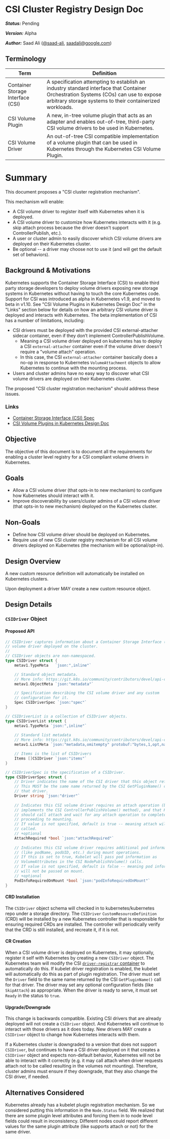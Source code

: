 # CSI Cluster Registry Design Doc

***Status:*** Pending

***Version:*** Alpha

***Author:*** Saad Ali ([@saad-ali](https://github.com/saad-ali), saadali@google.com)

## Terminology

Term | Definition
---|---
Container Storage Interface (CSI) | A specification attempting to establish an industry standard interface that Container Orchestration Systems (COs) can use to expose arbitrary storage systems to their containerized workloads.
CSI Volume Plugin | A new, in-tree volume plugin that acts as an adapter and enables out-of-tree, third-party CSI volume drivers to be used in Kubernetes.
CSI Volume Driver | An out-of-tree CSI compatible implementation of a volume plugin that can be used in Kubernetes through the Kubernetes CSI Volume Plugin.

# Summary

This document proposes a "CSI cluster registration mechanism".

This mechanism will enable:
* A CSI volume driver to register itself with Kubernetes when it is deployed.
* A CSI volume driver to customize how Kubernetes interacts with it (e.g. skip attach process because the driver doesn't support ControllerPublish, etc.).
* A user or cluster admin to easily discover which CSI volume drivers are deployed on their Kubernetes cluster.
* Be optional -- a driver may choose not to use it (and will get the default set of behaviors).


## Background & Motivations

Kubernetes supports the Container Storage Interface (CSI) to enable third party storage developers to deploy volume drivers exposing new storage systems in Kubernetes without having to touch the core Kubernetes code.
Support for CSI was introduced as alpha in Kubernetes v1.9, and moved to beta in v1.10.
See "CSI Volume Plugins in Kubernetes Design Doc" in the "Links" section below for details on how an arbitrary CSI volume driver is deployed and interacts with Kubernetes.
The beta implementation of CSI has a number of limitations, including:
* CSI drivers must be deployed with the provided CSI external-attacher sidecar container, even if they don’t implement ControllerPublishVolume.
  * Meaning a CSI volume driver deployed on kubernetes has to deploy a CSI `external-attacher` container even if the volume driver doesn't require a "volume attach" operation.
  * In this case, the CSI `external-attacher` container basically does a no-op in response to Kubernetes `VolumeAttachment` objects to allow Kubernetes to continue with the mounting process.
* Users and cluster admins have no easy way to discover what CSI volume drivers are deployed on their Kubernetes cluster.

The proposed "CSI cluster registration mechanism" should address these issues.

### Links

* [Container Storage Interface (CSI) Spec](https://github.com/container-storage-interface/spec/blob/master/spec.md)
* [CSI Volume Plugins in Kubernetes Design Doc](https://github.com/kubernetes/community/blob/master/contributors/design-proposals/storage/container-storage-interface.md)

## Objective

The objective of this document is to document all the requirements for enabling a cluster level registry for a CSI compliant volume drivers in Kubernetes.

## Goals

* Allow a CSI volume driver (that opts-in to new mechanism) to configure how Kubernetes should interact with it.
* Improve discoverability by users/cluster admins of a CSI volume driver (that opts-in to new mechanism) deployed on the Kubernetes cluster.

## Non-Goals

* Define how CSI volume driver should be deployed on Kubernetes.
* Require use of new CSI cluster registry mechanism for all CSI volume drivers deployed on Kubernetes (the mechanism will be optional/opt-in).

## Design Overview

A new custom resource definition will automatically be installed on Kubernetes clusters.

Upon deployment a driver MAY create a new custom resource object.

## Design Details

### `CSIDriver` Object

#### Proposed API

```go
// CSIDriver captures information about a Container Storage Interface (CSI)
// volume driver deployed on the cluster.
//
// CSIDriver objects are non-namespaced.
type CSIDriver struct {
    metav1.TypeMeta   `json:",inline"`

    // Standard object metadata.
    // More info: https://git.k8s.io/community/contributors/devel/api-conventions.md#metadata
    metav1.ObjectMeta `json:"metadata"`

    // Specification describing the CSI volume driver and any custom
    // configuration for it.
    Spec CSIDriverSpec `json:"spec"`
}

// CSIDriverList is a collection of CSIDriver objects.
type CSIDriverList struct {
    metav1.TypeMeta `json:",inline"`
    
    // Standard list metadata
    // More info: https://git.k8s.io/community/contributors/devel/api-conventions.md#metadata
    metav1.ListMeta `json:"metadata,omitempty" protobuf:"bytes,1,opt,name=metadata"`

    // Items is the list of CSIDrivers
    Items []CSIDriver `json:"items"`
}

// CSIDriverSpec is the specification of a CSIDriver.
type CSIDriverSpec struct {
    // Driver indicates the name of the CSI driver that this object refers to.
    // This MUST be the same name returned by the CSI GetPluginName() call for
    // that driver.
    Driver string `json:"driver"`
    
    // Indicates this CSI volume driver requires an attach operation (because it
    // implements the CSI ControllerPublishVolume() method), and that Kubernetes
    // should call attach and wait for any attach operation to complete before
    // proceeding to mounting.
    // If value is not specified, default is true -- meaning attach will be
    // called.
    // +optional
    AttachRequired *bool `json:"attachRequired"`
    
    // Indicates this CSI volume driver requires additional pod information
    // (like podName, podUID, etc.) during mount operations.
    // If this is set to true, Kubelet will pass pod information as
    // VolumeAttributes in the CSI NodePublishVolume() calls.
    // If value is not specified, default is false -- meaning pod information
    // will not be passed on mount. 
    // +optional
    PodInfoRequiredOnMount *bool `json:"podInfoRequiredOnMount"`
}

```

#### CRD Installation

The `CSIDriver` object schema will checked in to kubernetes/kubernetes repo under a storage directory.
The `CSIDriver` `CustomResourceDefinition` (CRD) will be installed by a new Kubernetes controller that is responsible for ensuring required CRDs are installed.
The controller will periodically verify that the CRD is still installed, and recreate it, if it is not.

#### CR Creation

When a CSI volume driver is deployed on Kubernetes, it may optionally, register it self with Kubernetes by creating a new `CSIDriver` object.
The Kubernetes team will modify the CSI [`driver-registrar` container](https://github.com/kubernetes-csi/driver-registrar) to automatically do this.
If kubelet driver registration is enabled, the kubelet will automatically do this as part of plugin registration.
The driver must set the `Driver` field to the same name returned by the CSI `GetPluginName()` call for that driver.
The driver may set any optional configuration fields (like `SkipAttach`) as appropriate.
When the driver is ready to serve, it must set `Ready` in the status to `true`.

#### Upgrade/Downgrade
This change is backwards compatible.
Existing CSI drivers that are already deployed will not create a `CSIDriver` object.
And Kubernetes will continue to interact with those drivers as it does today.
New drivers MAY create a `CSIDriver` object to change how Kubernetes interacts with them.

If a Kubernetes cluster is downgraded to a version that does not support `CSIDriver`, but continues to have a CSI driver deployed on it that creates a `CSIDriver` object and expects non-default behavior, Kubernetes will not be able to interact with it correctly (e.g. it may call attach when driver requests attach not to be called resulting in the volumes not mounting). Therefore, cluster admins must ensure if they downgrade, that they also change the CSI driver, if needed.

## Alternatives Considered
Kubernetes already has a kubelet plugin registration mechanism.
So we considered putting this information in the `Node.Status` field.
We realized that there are some plugin level attributes and forcing them in to node level fields could result in inconsistency.
Different nodes could report different values for the same plugin attribute (like supports attach or not) for the same driver.
